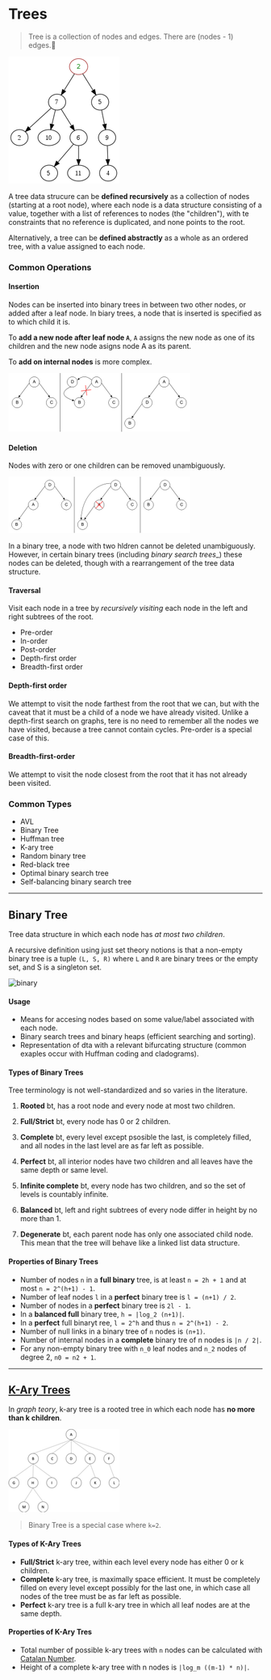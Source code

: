 # Trees

> Tree is a collection of nodes and edges. There are (nodes - 1) edges.

![tree](./tree.png)

A tree data strucure can be __defined recursively__ as a collection of nodes (starting at a root node), where each node is a data structure consisting of a value, together with a list of references to nodes (the "children"), with te constraints that no reference is duplicated, and none points to the root.

Alternatively, a tree can be __defined abstractly__ as a whole as an ordered tree, with a value assigned to each node.

### Common Operations

#### Insertion

Nodes can be inserted into binary trees in between two other nodes, or added
after a leaf node. In biary trees, a node that is inserted is specified as to which child it is.

To __add a new node after leaf node `A`__, `A` assigns the new node as one of its children and the new node asigns node A as its parent.

To __add on internal nodes__ is more complex.

![insert node](./insertion.png)

#### Deletion

Nodes with zero or one children can be removed unambiguously.

![deletion](./deletion1.png)

In a binary tree, a node with two hldren cannot be deleted unambiguously. However, in certain binary trees (including _binary search trees__) these nodes can be deleted, though with a rearrangement of the tree data structure.

#### Traversal

Visit each node in a tree by _recursively visiting_ each node in the left and right subtrees of the root.

* Pre-order
* In-order
* Post-order
* Depth-first order
* Breadth-first order

#### Depth-first order

We attempt to visit the node farthest from the root that we can, but with the caveat that it must be a child of a node we have already visited. Unlike a depth-first search on graphs, tere is no need to remember all the nodes we have visited, because a tree cannot contain cycles. Pre-order is a special case of this.

#### Breadth-first-order

We attempt to visit the node closest from the root that it has not already been visited.

### Common Types

* AVL
* Binary Tree
* Huffman tree
* K-ary tree
* Random binary tree
* Red-black tree
* Optimal binary search tree
* Self-balancing binary search tree

---

## Binary Tree

Tree data structure in which each node has _at most two children_.

A recursive definition using just set theory notions is that a non-empty binary tree is a tuple `(L, S, R)` where `L` and `R` are binary trees or the empty set, and S is a singleton set.

![binary](./binary.svg)

#### Usage

* Means for accesing nodes based on some value/label associated with each node.
* Binary search trees and binary heaps (efficient searching and sorting).
* Representation of dta with a relevant bifurcating structure (common exaples occur with Huffman coding and cladograms).

#### Types of Binary Trees

Tree terminology is not well-standardized and so varies in the literature.

1. __Rooted__ bt, has a root node and every node at most two children.

2. __Full/Strict__ bt, every node has 0 or 2 children.

3. __Complete__ bt, every level except psosible the last, is completely filled, and all nodes in the last level are as far left as possible.

4. __Perfect__ bt, all interior nodes have two children and all leaves have the same depth or same level.

5. __Infinite complete__ bt, every node has two children, and so the set of levels is countably infinite.

6. __Balanced__ bt, left and right subtrees of every node differ in height by no more than 1.

7. __Degenerate__ bt, each parent node has only one associated child node. This mean that the tree will behave like a linked list data structure.


#### Properties of Binary Trees

* Number of nodes `n` in a __full binary__ tree, is at least `n = 2h + 1` and at most `n = 2^(h+1) - 1`.
* Number of leaf nodes `l` in a __perfect__ binary tree is `l = (n+1) / 2`.
* Number of nodes in a __perfect__ binary tree is `2l - 1`.
* In a __balanced full__ binary tree, `h = |log_2 (n+1)|`.
* In a __perfect__ full binaryt ree, `l = 2^h` and thus `n = 2^(h+1) - 2`.
* Number of null links in a binary tree of `n` nodes is `(n+1)`.
* Number of internal nodes in a __complete__ binary tre of n nodes is `|n / 2|`.
* For any non-empty binary tree with `n_0` leaf nodes and `n_2` nodes of degree 2, `n0 = n2 + 1`.

---

## [K-Ary Trees](https://en.wikipedia.org/wiki/M-ary_tree)

In _graph teory_, k-ary tree is a rooted tree in which each node has __no more than k children__.

![kary tree](./kary.png)

> Binary Tree is a special case where `k=2`.

#### Types of K-Ary Trees

* __Full/Strict__ k-ary tree, within each level every node has either 0 or k children.
* __Complete__ k-ary tree, is maximally space efficient. It must be completely filled on every level except possibly for the last one, in which case all nodes of the tree must be as far left as possible.
* __Perfect__ k-ary tree is a full k-ary tree in which all leaf nodes are at the same depth. 

#### Properties of K-Ary Tres

* Total number of possible k-ary trees with `n` nodes can be calculated with [Catalan Number](https://en.wikipedia.org/wiki/Catalan_number).
* Height of a complete k-ary tree with n nodes is `|log_m ((m-1) * n)|`.
